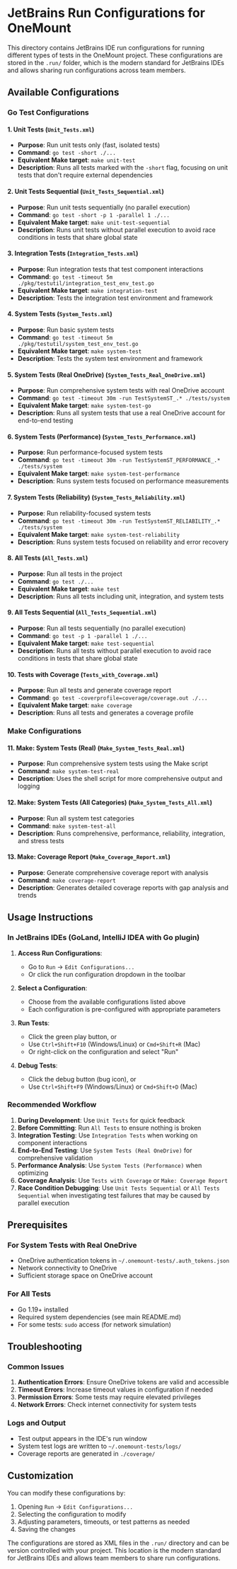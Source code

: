 # JetBrains Run Configurations for OneMount

This directory contains JetBrains IDE run configurations for running different types of tests in the OneMount project. These configurations are stored in the `.run/` folder, which is the modern standard for JetBrains IDEs and allows sharing run configurations across team members.

## Available Configurations

### Go Test Configurations

#### 1. Unit Tests (`Unit_Tests.xml`)
- **Purpose**: Run unit tests only (fast, isolated tests)
- **Command**: `go test -short ./...`
- **Equivalent Make target**: `make unit-test`
- **Description**: Runs all tests marked with the `-short` flag, focusing on unit tests that don't require external dependencies

#### 2. Unit Tests Sequential (`Unit_Tests_Sequential.xml`)
- **Purpose**: Run unit tests sequentially (no parallel execution)
- **Command**: `go test -short -p 1 -parallel 1 ./...`
- **Equivalent Make target**: `make unit-test-sequential`
- **Description**: Runs unit tests without parallel execution to avoid race conditions in tests that share global state

#### 3. Integration Tests (`Integration_Tests.xml`)
- **Purpose**: Run integration tests that test component interactions
- **Command**: `go test -timeout 5m ./pkg/testutil/integration_test_env_test.go`
- **Equivalent Make target**: `make integration-test`
- **Description**: Tests the integration test environment and framework

#### 4. System Tests (`System_Tests.xml`)
- **Purpose**: Run basic system tests
- **Command**: `go test -timeout 5m ./pkg/testutil/system_test_env_test.go`
- **Equivalent Make target**: `make system-test`
- **Description**: Tests the system test environment and framework

#### 5. System Tests (Real OneDrive) (`System_Tests_Real_OneDrive.xml`)
- **Purpose**: Run comprehensive system tests with real OneDrive account
- **Command**: `go test -timeout 30m -run TestSystemST_.* ./tests/system`
- **Equivalent Make target**: `make system-test-go`
- **Description**: Runs all system tests that use a real OneDrive account for end-to-end testing

#### 6. System Tests (Performance) (`System_Tests_Performance.xml`)
- **Purpose**: Run performance-focused system tests
- **Command**: `go test -timeout 30m -run TestSystemST_PERFORMANCE_.* ./tests/system`
- **Equivalent Make target**: `make system-test-performance`
- **Description**: Runs system tests focused on performance measurements

#### 7. System Tests (Reliability) (`System_Tests_Reliability.xml`)
- **Purpose**: Run reliability-focused system tests
- **Command**: `go test -timeout 30m -run TestSystemST_RELIABILITY_.* ./tests/system`
- **Equivalent Make target**: `make system-test-reliability`
- **Description**: Runs system tests focused on reliability and error recovery

#### 8. All Tests (`All_Tests.xml`)
- **Purpose**: Run all tests in the project
- **Command**: `go test ./...`
- **Equivalent Make target**: `make test`
- **Description**: Runs all tests including unit, integration, and system tests

#### 9. All Tests Sequential (`All_Tests_Sequential.xml`)
- **Purpose**: Run all tests sequentially (no parallel execution)
- **Command**: `go test -p 1 -parallel 1 ./...`
- **Equivalent Make target**: `make test-sequential`
- **Description**: Runs all tests without parallel execution to avoid race conditions in tests that share global state

#### 10. Tests with Coverage (`Tests_with_Coverage.xml`)
- **Purpose**: Run all tests and generate coverage report
- **Command**: `go test -coverprofile=coverage/coverage.out ./...`
- **Equivalent Make target**: `make coverage`
- **Description**: Runs all tests and generates a coverage profile

### Make Configurations

#### 11. Make: System Tests (Real) (`Make_System_Tests_Real.xml`)
- **Purpose**: Run comprehensive system tests using the Make script
- **Command**: `make system-test-real`
- **Description**: Uses the shell script for more comprehensive output and logging

#### 12. Make: System Tests (All Categories) (`Make_System_Tests_All.xml`)
- **Purpose**: Run all system test categories
- **Command**: `make system-test-all`
- **Description**: Runs comprehensive, performance, reliability, integration, and stress tests

#### 13. Make: Coverage Report (`Make_Coverage_Report.xml`)
- **Purpose**: Generate comprehensive coverage report with analysis
- **Command**: `make coverage-report`
- **Description**: Generates detailed coverage reports with gap analysis and trends

## Usage Instructions

### In JetBrains IDEs (GoLand, IntelliJ IDEA with Go plugin)

1. **Access Run Configurations**:
   - Go to `Run` → `Edit Configurations...`
   - Or click the run configuration dropdown in the toolbar

2. **Select a Configuration**:
   - Choose from the available configurations listed above
   - Each configuration is pre-configured with appropriate parameters

3. **Run Tests**:
   - Click the green play button, or
   - Use `Ctrl+Shift+F10` (Windows/Linux) or `Cmd+Shift+R` (Mac)
   - Or right-click on the configuration and select "Run"

4. **Debug Tests**:
   - Click the debug button (bug icon), or
   - Use `Ctrl+Shift+F9` (Windows/Linux) or `Cmd+Shift+D` (Mac)

### Recommended Workflow

1. **During Development**: Use `Unit Tests` for quick feedback
2. **Before Committing**: Run `All Tests` to ensure nothing is broken
3. **Integration Testing**: Use `Integration Tests` when working on component interactions
4. **End-to-End Testing**: Use `System Tests (Real OneDrive)` for comprehensive validation
5. **Performance Analysis**: Use `System Tests (Performance)` when optimizing
6. **Coverage Analysis**: Use `Tests with Coverage` or `Make: Coverage Report`
7. **Race Condition Debugging**: Use `Unit Tests Sequential` or `All Tests Sequential` when investigating test failures that may be caused by parallel execution

## Prerequisites

### For System Tests with Real OneDrive
- OneDrive authentication tokens in `~/.onemount-tests/.auth_tokens.json`
- Network connectivity to OneDrive
- Sufficient storage space on OneDrive account

### For All Tests
- Go 1.19+ installed
- Required system dependencies (see main README.md)
- For some tests: `sudo` access (for network simulation)

## Troubleshooting

### Common Issues

1. **Authentication Errors**: Ensure OneDrive tokens are valid and accessible
2. **Timeout Errors**: Increase timeout values in configuration if needed
3. **Permission Errors**: Some tests may require elevated privileges
4. **Network Errors**: Check internet connectivity for system tests

### Logs and Output

- Test output appears in the IDE's run window
- System test logs are written to `~/.onemount-tests/logs/`
- Coverage reports are generated in `./coverage/`

## Customization

You can modify these configurations by:
1. Opening `Run` → `Edit Configurations...`
2. Selecting the configuration to modify
3. Adjusting parameters, timeouts, or test patterns as needed
4. Saving the changes

The configurations are stored as XML files in the `.run/` directory and can be version controlled with your project. This location is the modern standard for JetBrains IDEs and allows team members to share run configurations.
